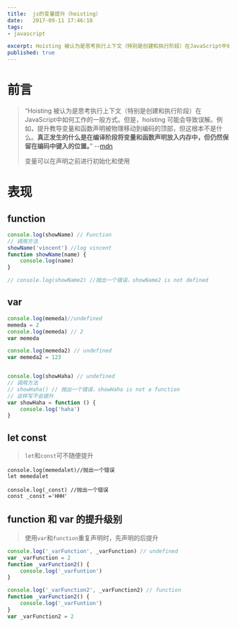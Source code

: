 ```yaml
---
title:  js的变量提升（hoisting）
date:   2017-09-11 17:46:18
tags:
- javascript

excerpt: Hoisting 被认为是思考执行上下文（特别是创建和执行阶段）在JavaScript中如何工作的一般方式。但是，hoisting 可能会导致误解。例如，提升教导变量和函数声明被物理移动到编码的顶部，但这根本不是什么。真正发生的什么是在编译阶段将变量和函数声明放入内存中，但仍然保留在编码中键入的位置。 -- mdn
published: true
---
```

# 前言
> “Hoisting 被认为是思考执行上下文（特别是创建和执行阶段）在JavaScript中如何工作的一般方式。但是，hoisting 可能会导致误解。例如，提升教导变量和函数声明被物理移动到编码的顶部，但这根本不是什么。**真正发生的什么是在编译阶段将变量和函数声明放入内存中，但仍然保留在编码中键入的位置。**” --[mdn](https://developer.mozilla.org/zh-CN/docs/Glossary/Hoisting)
> 
> 变量可以在声明之前进行初始化和使用

# 表现
## function
```javaScript
console.log(showName) // Function
// 调用方法
showName('vincent') //log vincent
function showName(name) {
	console.log(name)
}

// console.log(showName2) //抛出一个错误，showName2 is not defined
```

## var
```javaScript
console.log(memeda)//undefined
memeda = 2
console.log(memeda) // 2
var memeda

console.log(memeda2) // undefined
var memeda2 = 123


console.log(showHaha) // undefined
// 调用方法
// showHaha() // 抛出一个错误，showHaha is not a function
// 这样写不会提升
var showHaha = function () {
	console.log('haha')
}
```

## let const
> `let`和`const`可不随便提升

```javaScipt
console.log(memedalet)//抛出一个错误
let memedalet

console.log(_const) //抛出一个错误
const _const ='HHH'
```

## function 和 var 的提升级别
> 使用`var`和`function`重复声明时，先声明的后提升 

```javaScript
console.log('_varFunction', _varFunction) // undefined
var _varFunction = 2
function _varFunction2() {
	console.log('_varFuntion')
}

console.log('_varFunction2', _varFunction2) // function
function _varFunction2() {
	console.log('_varFuntion')
}
var _varFunction2 = 2
```